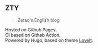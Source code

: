 ## ZTY
> Zetao's English blog 

Hosted on Github Pages.   
CI based on Githab Action.  
Powered by Hugo, based on theme [LoveIt](https://github.com/dillonzq/LoveIt).